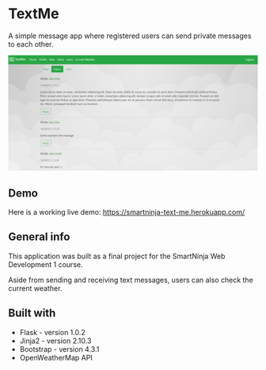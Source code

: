 # TextMe
A simple message app where registered users can send private messages to each other.

![Example screenshot](./static/img/TextMe_screenshot.png)

## Demo
Here is a working live demo: https://smartninja-text-me.herokuapp.com/

## General info
This application was built as a final project for the SmartNinja Web Development 1 course. 

Aside from sending and receiving text messages, users can also check the current weather.

## Built with
* Flask - version 1.0.2
* Jinja2 - version 2.10.3
* Bootstrap - version 4.3.1
* OpenWeatherMap API 
